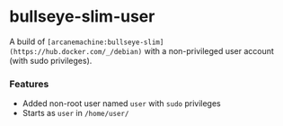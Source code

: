 # bullseye-slim-user

A build of `[arcanemachine:bullseye-slim](https://hub.docker.com/_/debian)` with a non-privileged user account (with sudo privileges).


### Features

- Added non-root user named `user` with `sudo` privileges
- Starts as `user` in `/home/user/`
